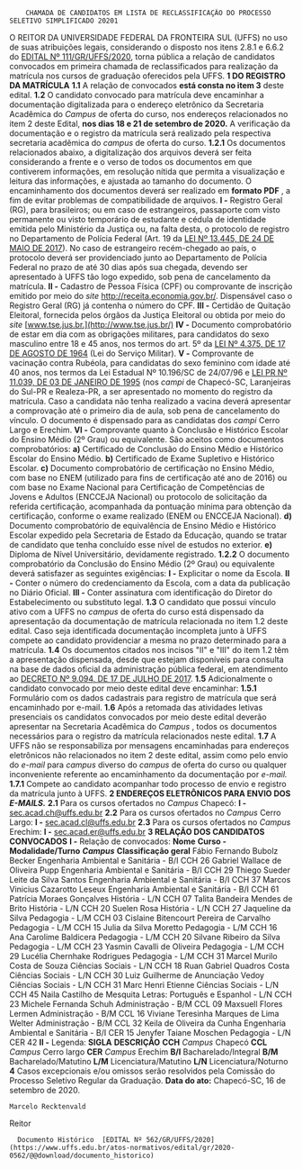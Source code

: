         CHAMADA DE CANDIDATOS EM LISTA DE RECLASSIFICAÇÃO DO PROCESSO SELETIVO SIMPLIFICADO 20201  

 O REITOR DA UNIVERSIDADE FEDERAL DA FRONTEIRA SUL (UFFS) no uso de suas atribuições legais, considerando o disposto nos itens 2.8.1 e 6.6.2 do [EDITAL Nº 111/GR/UFFS/2020](https://www.uffs.edu.br/atos-normativos/edital/gr/2020-0111), torna pública a relação de candidatos convocados em primeira chamada de reclassificados para realização da matrícula nos cursos de graduação oferecidos pela UFFS.  **1 DO REGISTRO DA MATRÍCULA** **1.1**  A relação de convocados  **está consta no item 3**  deste edital. **1.2**  O candidato convocado para matrícula deve encaminhar a documentação digitalizada para o endereço eletrônico da Secretaria Acadêmica do *Campus*  de oferta do curso, nos endereços relacionados no item 2 deste Edital, **nos dias 18 e 21 de setembro de 2020.** A verificação da documentação e o registro da matrícula será realizado pela respectiva secretaria acadêmica do *campus*  de oferta do curso. **1.2.1**  Os documentos relacionados abaixo, a digitalização dos arquivos deverá ser feita considerando a frente e o verso de todos os documentos em que contiverem informações, em resolução nítida que permita a visualização e leitura das informações, e ajustada ao tamanho do documento. O encaminhamento dos documentos deverá ser realizado em **formato PDF** , a fim de evitar problemas de compatibilidade de arquivos. **I -**  Registro Geral (RG), para brasileiros; ou em caso de estrangeiros, passaporte com visto permanente ou visto temporário de estudante e cédula de identidade emitida pelo Ministério da Justiça ou, na falta desta, o protocolo de registro no Departamento de Polícia Federal (Art. 19 da [LEI Nº 13.445, DE 24 DE MAIO DE 2017](http://www.planalto.gov.br/ccivil_03/_Ato2015-2018/2017/Lei/L13445.htm)). No caso de estrangeiro recém-chegado ao país, o protocolo deverá ser providenciado junto ao Departamento de Polícia Federal no prazo de até 30 dias após sua chegada, devendo ser apresentado à UFFS tão logo expedido, sob pena de cancelamento da matrícula. **II -**  Cadastro de Pessoa Física (CPF) ou comprovante de inscrição emitido por meio do *site* http://receita.economia.gov.br/. Dispensável caso o Registro Geral (RG) já contenha o número do CPF. **III -**  Certidão de Quitação Eleitoral, fornecida pelos órgãos da Justiça Eleitoral ou obtida por meio do *site* [www.tse.jus.br.](http://www.tse.jus.br/) **IV -**  Documento comprobatório de estar em dia com as obrigações militares, para candidatos do sexo masculino entre 18 e 45 anos, nos termos do art. 5º da [LEI Nº 4.375, DE 17 DE AGOSTO DE 1964](http://www.planalto.gov.br/ccivil_03/LEIS/L4375.htm) (Lei do Serviço Militar). **V -**  Comprovante de vacinação contra Rubéola, para candidatas do sexo feminino com idade até 40 anos, nos termos da Lei Estadual Nº 10.196/SC de 24/07/96 e [LEI PR Nº 11.039, DE 03 DE JANEIRO DE 1995](http://www.crianca.mppr.mp.br/pagina-17.html) (nos *campi*  de Chapecó-SC, Laranjeiras do Sul-PR e Realeza-PR, a ser apresentado no momento do registro da matrícula. Caso a candidata não tenha realizado a vacina deverá apresentar a comprovação até o primeiro dia de aula, sob pena de cancelamento do vínculo. O documento é dispensado para as candidatas dos *campi*  Cerro Largo e Erechim. **VI -**  Comprovante quanto à Conclusão e Histórico Escolar do Ensino Médio (2º Grau) ou equivalente. São aceitos como documentos comprobatórios: **a)**  Certificado de Conclusão do Ensino Médio e Histórico Escolar do Ensino Médio. **b)**  Certificado de Exame Supletivo e Histórico Escolar. **c)**  Documento comprobatório de certificação no Ensino Médio, com base no ENEM (utilizado para fins de certificação até ano de 2016) ou com base no Exame Nacional para Certificação de Competências de Jovens e Adultos (ENCCEJA Nacional) ou protocolo de solicitação da referida certificação, acompanhada da pontuação mínima para obtenção da certificação, conforme o exame realizado (ENEM ou ENCCEJA Nacional). **d)**  Documento comprobatório de equivalência de Ensino Médio e Histórico Escolar expedido pela Secretaria de Estado da Educação, quando se tratar de candidato que tenha concluído esse nível de estudos no exterior. **e)**  Diploma de Nível Universitário, devidamente registrado. **1.2.2** O documento comprobatório da Conclusão do Ensino Médio (2º Grau) ou equivalente deverá satisfazer as seguintes exigências: **I -**  Explicitar o nome da Escola. **II -**  Conter o número do credenciamento da Escola, com a data da publicação no Diário Oficial. **III -**  Conter assinatura com identificação do Diretor do Estabelecimento ou substituto legal. **1.3**  O candidato que possui vínculo ativo com a UFFS no *campus*  de oferta do curso está dispensado da apresentação da documentação de matrícula relacionada no item 1.2 deste edital. Caso seja identificada documentação incompleta junto à UFFS compete ao candidato providenciar a mesma no prazo determinado para a matrícula. **1.4**  Os documentos citados nos incisos "II" e "III" do item 1.2 têm a apresentação dispensada, desde que estejam disponíveis para consulta na base de dados oficial da administração pública federal, em atendimento ao [DECRETO Nº 9.094, DE 17 DE JULHO DE 2017](http://www.planalto.gov.br/ccivil_03/_Ato2015-2018/2017/Decreto/D9094.htm). **1.5**  Adicionalmente o candidato convocado por meio deste edital deve encaminhar: **1.5.1**  Formulário com os dados cadastrais para registro de matrícula que será encaminhado por e-mail. **1.6** Após a retomada das atividades letivas presenciais os candidatos convocados por meio deste edital deverão apresentar na Secretaria Acadêmica do *Campus* , todos os documentos necessários para o registro da matrícula relacionados neste edital. **1.7** A UFFS não se responsabiliza por mensagens encaminhadas para endereços eletrônicos não relacionados no item 2 deste edital, assim como pelo envio do *e-mail*  para *campus*  diverso do *campus*  de oferta do curso ou qualquer inconveniente referente ao encaminhamento da documentação por *e-mail.* **1.7.1** Compete ao candidato acompanhar todo processo de envio e registro da matrícula junto à UFFS.  **2 ENDEREÇOS ELETRÔNICOS PARA ENVIO DOS *E-MAILS.***  **2.1**  Para os cursos ofertados no *Campus*  Chapecó: **I -**  sec.acad.ch@uffs.edu.br **2.2**  Para os cursos ofertados no *Campus*  Cerro Largo: **I -**  sec.acad.cl@uffs.edu.br **2.3**  Para os cursos ofertados no *Campus*  Erechim: **I -**  sec.acad.er@uffs.edu.br  **3 RELAÇÃO DOS CANDIDATOS CONVOCADOS** **I -**  Relação de convocados:     **Nome**   **Curso - Modalidade/Turno**    ***Campus***    **Classificação geral**     Fábio Fernando Bubolz Becker   Engenharia Ambiental e Sanitária - B/I   CCH   26     Gabriel Wallace de Oliveira Pupp   Engenharia Ambiental e Sanitária - B/I   CCH   29     Thiego Sueder Leite da Silva Santos   Engenharia Ambiental e Sanitária - B/I   CCH   37     Marcos Vinicius Cazarotto Leseux   Engenharia Ambiental e Sanitária - B/I   CCH   61     Patrícia Moraes Gonçalves   História - L/N   CCH   07     Talita Bandeira Mendes de Brito   História - L/N   CCH   20     Suelen Rosa   História - L/N   CCH   27     Jaqueline da Silva   Pedagogia - L/M   CCH   03     Cislaine Bitencourt Pereira de Carvalho   Pedagogia - L/M   CCH   15     Julia da Silva Moretto   Pedagogia - L/M   CCH   16     Ana Carolime Baldicera   Pedagogia - L/M   CCH   20     Silvane Ribeiro da Silva   Pedagogia - L/M   CCH   23     Yasmin Cavalli de Oliveira   Pedagogia - L/M   CCH   29     Lucélia Chernhake Rodrigues   Pedagogia - L/M   CCH   31     Marcel Murilo Costa de Souza   Ciências Sociais - L/N   CCH   18     Ruan Gabriel Quadros Costa   Ciências Sociais - L/N   CCH   30     Luiz Guilherme de Anunciação Vedoy   Ciências Sociais - L/N   CCH   31     Marc Henri Etienne   Ciências Sociais - L/N   CCH   45     Naila Castilho de Mesquita   Letras: Português e Espanhol - L/N   CCH   23     Michele Fernanda Schuh   Administração - B/M   CCL   09     Maxsuell Flores Lermen   Administração - B/M   CCL   16     Viviane Teresinha Marques de Lima Welter   Administração - B/M   CCL   32     Keila de Oliveira da Cunha   Engenharia Ambiental e Sanitária - B/I   CER   15     Jenyfer Taiane Moschen   Pedagogia - L/N   CER   42     **II -**  Legenda:     **SIGLA**   **DESCRIÇÃO**     **CCH**   *Campus*  Chapecó     **CCL**   *Campus*  Cerro largo     **CER**   *Campus*  Erechim     **B/I**   Bacharelado/Integral     **B/M**   Bacharelado/Matutino     **L/M**   Licenciatura/Matutino     **L/N**   Licenciatura/Noturno       **4**  Casos excepcionais e/ou omissos serão resolvidos pela Comissão do Processo Seletivo Regular da Graduação.        **Data do ato:** Chapecó-SC, 16 de setembro de 2020.   
 

    Marcelo Recktenvald   
 Reitor 

      Documento Histórico  [EDITAL Nº 562/GR/UFFS/2020](https://www.uffs.edu.br/atos-normativos/edital/gr/2020-0562/@@download/documento_historico)     
      